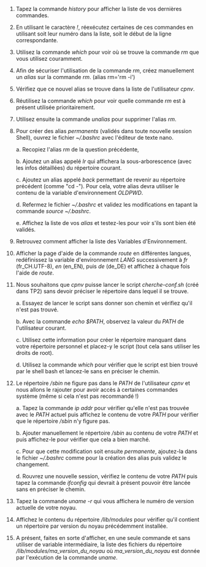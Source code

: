1. Tapez la commande *history* pour afficher la liste de vos dernières commandes.

2. En utilisant le caractère *!*, réexécutez certaines de ces commandes en utilisant soit leur numéro dans la liste, soit le début de la ligne correspondante.

3. Utilisez la commande *which* pour voir où se trouve la commande *rm* que vous utilisez couramment.

4. Afin de sécuriser l'utilisation de la commande *rm*, créez manuellement un *alias* sur la commande *rm*. (alias rm='rm -i')

5. Vérifiez que ce nouvel alias se trouve dans la liste de l'utilisateur *cpnv*.

6. Réutilisez la commande *which* pour voir quelle commande *rm* est à présent utilisée prioritairement.

7. Utilisez ensuite la commande *unalias* pour supprimer l'alias *rm*.

8. Pour créer des alias *permanents* (validés dans toute nouvelle session Shell), ouvrez le fichier *~/.bashrc*  avec l'éditeur de texte nano. 

    a. Recopiez l'alias *rm* de la question précédente,
    
    b. Ajoutez un alias appelé *lr* qui affichera la sous-arborescence (avec les infos détaillées) du répertoire courant.
    
    c. Ajoutez un alias appelé *back* permettant de revenir au répertoire précédent (comme "cd -"). Pour cela, votre alias devra utiliser le contenu de la variable d'environnement *OLDPWD*.
    
    d. Refermez le fichier *~/.bashrc* et validez les modifications en tapant la commande *source ~/.bashrc*.
    
    e. Affichez la liste de vos *alias* et testez-les pour voir s'ils sont bien été validés.

9. Retrouvez comment afficher la liste des Variables d'Environnement.

10. Afficher la page d'aide de la commande *route* en différentes langues, redéfinissez la variable d'environnement *LANG* successivement à *fr* (fr_CH.UTF-8), *en* (en_EN), puis *de* (de_DE) et affichez à chaque fois l'aide de *route*.

11. Nous souhaitons que *cpnv* puisse lancer le script *cherche-conf.sh* (créé dans TP2) sans devoir préciser le répertoire dans lequel il se trouve.

    a. Essayez de lancer le script sans donner son chemin et vérifiez qu'il n'est pas trouvé.

    b. Avec la commande *echo $PATH*, observez la valeur du *PATH* de l'utilisateur courant.

    c. Utilisez cette information pour créer le répertoire manquant dans votre répertoire personnel et placez-y le script (tout cela sans utiliser les droits de root).

    d. Utilisez la commande *which* pour vérifier que le script est bien trouvé par le shell bash et lancez-le sans en préciser le chemin.

12. Le répertoire */sbin* ne figure pas dans le *PATH* de l'utilisateur *cpnv* et nous allons le rajouter pour avoir accès à certaines commandes système (même si cela n'est pas recommandé !)

    a. Tapez la commande *ip addr* pour vérifier qu'elle n'est pas trouvée avec le *PATH* actuel puis affichez le contenu de votre *PATH* pour vérifier que le répertoire */sbin* n'y figure pas.
    
    b. Ajouter manuellement le répertoire */sbin* au contenu de votre *PATH* et puis affichez-le pour vérifier que cela a bien marché.

    c. Pour que cette modification soit ensuite *permanente*, ajoutez-la dans le fichier *~/.bashrc* comme pour la création des alias puis validez le changement.
    
    d. Rouvrez une nouvelle session, vérifiez le contenu de votre *PATH* puis tapez la commande *ifconfig* qui devrait à présent pouvoir être lancée sans en préciser le chemin.

13. Tapez la commande *uname -r* qui vous affichera le numéro de version actuelle de votre noyau.

14. Affichez le contenu du répertoire */lib/modules* pour vérifier qu'il contient un répertoire par version du noyau précédemment installée. 

15. A présent, faites en sorte d'afficher, en une seule commande et sans utiliser de variable intermédiaire, la liste des fichiers du répertoire */lib/modules/ma_version_du_noyau* où *ma_version_du_noyau* est donnée par l'exécution de la commande *uname*.